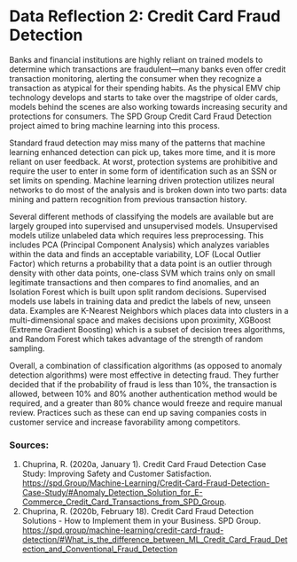 # Data Reflection 2: Credit Card Fraud Detection

Banks and financial institutions are highly reliant on trained models to determine which transactions are fraudulent—many banks even offer credit transaction monitoring, alerting the consumer when they recognize a transaction as atypical for their spending habits. As the physical EMV chip technology develops and starts to take over the magstripe of older cards, models behind the scenes are also working towards increasing security and protections for consumers. The SPD Group Credit Card Fraud Detection project aimed to bring machine learning into this process.

Standard fraud detection may miss many of the patterns that machine learning enhanced detection can pick up, takes more time, and it is more reliant on user feedback. At worst, protection systems are prohibitive and require the user to enter in some form of identification such as an SSN or set limits on spending. Machine learning driven protection utilizes neural networks to do most of the analysis and is broken down into two parts: data mining and pattern recognition from previous transaction history.

Several different methods of classifying the models are available but are largely grouped into supervised and unsupervised models. Unsupervised models utilize unlabeled data which requires less preprocessing. This includes PCA (Principal Component Analysis) which analyzes variables within the data and finds an acceptable variability, LOF (Local Outlier Factor) which returns a probability that a data point is an outlier through density with other data points, one-class SVM which trains only on small legitimate transactions and then compares to find anomalies, and an Isolation Forest which is built upon split random decisions. Supervised models use labels in training data and predict the labels of new, unseen data. Examples are K-Nearest Neighbors which places data into clusters in a multi-dimensional space and makes decisions upon proximity, XGBoost (Extreme Gradient Boosting) which is a subset of decision trees algorithms, and Random Forest which takes advantage of the strength of random sampling.

Overall, a combination of classification algorithms (as opposed to anomaly detection algorithms) were most effective in detecting fraud. They further decided that if the probability of fraud is less than 10%, the transaction is allowed, between 10% and 80% another authentication method would be required, and a greater than 80% chance would freeze and require manual review. Practices such as these can end up saving companies costs in customer service and increase favorability among competitors.

### Sources:
  1. Chuprina, R. (2020a, January 1). Credit Card Fraud Detection Case Study: Improving Safety and Customer Satisfaction. https://spd.Group/Machine-Learning/Credit-Card-Fraud-Detection-Case-Study/#Anomaly_Detection_Solution_for_E-Commerce_Credit_Card_Transactions_from_SPD_Group.
  2. Chuprina, R. (2020b, February 18). Credit Card Fraud Detection Solutions - How to Implement them in your Business. SPD Group. https://spd.group/machine-learning/credit-card-fraud-detection/#What_is_the_difference_between_ML_Credit_Card_Fraud_Detection_and_Conventional_Fraud_Detection
